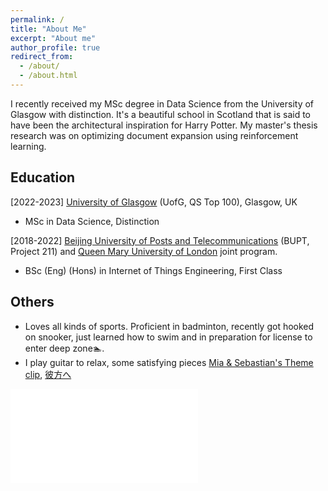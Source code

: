 ```yaml
---
permalink: /
title: "About Me"
excerpt: "About me"
author_profile: true
redirect_from: 
  - /about/
  - /about.html
---
```


I recently received my MSc degree in Data Science from the University of Glasgow with distinction. It's a beautiful school in Scotland that is said to have been the architectural inspiration for Harry Potter. My master's thesis research was on optimizing document expansion using reinforcement learning.


Education
------
[2022-2023]  [University of Glasgow](https://www.gla.ac.uk/) (UofG, QS Top 100), Glasgow, UK
- MSc in Data Science, Distinction

[2018-2022] [Beijing University of Posts and Telecommunications](https://www.bupt.edu.cn/) (BUPT, Project 211) and [Queen Mary University of London](https://www.qmul.ac.uk/) joint program.
- BSc (Eng) (Hons) in Internet of Things Engineering, First Class 

**Others**
------
- Loves all kinds of sports. Proficient in badminton, recently got hooked on snooker, just learned how to swim and in preparation for license to enter deep zone🏊.
- I play guitar to relax, some satisfying pieces [Mia & Sebastian's Theme clip](https://www.bilibili.com/video/BV1PR4y1y7Jk/?share_source=copy_web&vd_source=2aebbed19ead036153b1288dca190b7d), [彼方へ](https://www.bilibili.com/video/BV1T5411G7XR/?share_source=copy_web&vd_source=2aebbed19ead036153b1288dca190b7d)
<iframe src="//player.bilibili.com/player.html?aid=348633524&bvid=BV1PR4y1y7Jk&cid=921993103&p=1" scrolling="no" border="0" frameborder="no" framespacing="0" allowfullscreen="true"> </iframe>
